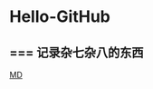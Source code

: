 # Hello-GitHub
===
记录杂七杂八的东西
---
[MD](https://github.com/boringcoder/Hello-GitHub/blob/master/Markdown.md)
